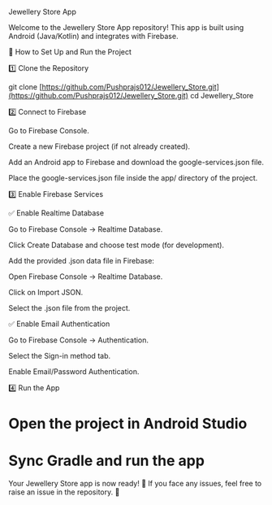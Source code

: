 Jewellery Store App

Welcome to the Jewellery Store App repository! This app is built using Android (Java/Kotlin) and integrates with Firebase.

🚀 How to Set Up and Run the Project

1️⃣ Clone the Repository

git clone [https://github.com/Pushprajs012/Jewellery_Store.git](https://github.com/Pushprajs012/Jewellery_Store.git)
cd Jewellery_Store

2️⃣ Connect to Firebase

Go to Firebase Console.

Create a new Firebase project (if not already created).

Add an Android app to Firebase and download the google-services.json file.

Place the google-services.json file inside the app/ directory of the project.

3️⃣ Enable Firebase Services

✅ Enable Realtime Database

Go to Firebase Console → Realtime Database.

Click Create Database and choose test mode (for development).

Add the provided .json data file in Firebase:

Open Firebase Console → Realtime Database.

Click on Import JSON.

Select the .json file from the project.

✅ Enable Email Authentication

Go to Firebase Console → Authentication.

Select the Sign-in method tab.

Enable Email/Password Authentication.

4️⃣ Run the App

# Open the project in Android Studio
# Sync Gradle and run the app

Your Jewellery Store app is now ready! 🎉 If you face any issues, feel free to raise an issue in the repository. 🚀

